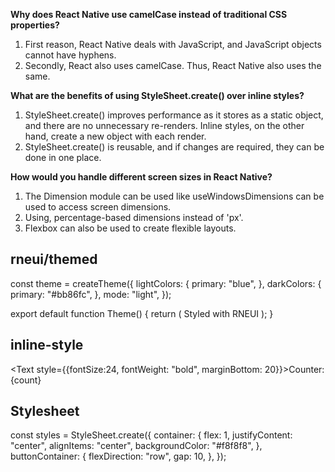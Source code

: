 **Why does React Native use camelCase instead of traditional CSS properties?**
1. First reason, React Native deals with JavaScript, and JavaScript objects cannot have hyphens.
2. Secondly, React also uses camelCase. Thus, React Native also uses the same.

**What are the benefits of using StyleSheet.create() over inline styles?**
1. StyleSheet.create() improves performance as it stores as a static object, and there are no unnecessary re-renders. Inline styles, on the other hand, create a new object with each render.
2. StyleSheet.create() is reusable, and if changes are required, they can be done in one place.

**How would you handle different screen sizes in React Native?**
1. The Dimension module can be used like useWindowsDimensions can be used to access screen dimensions.
2. Using, percentage-based dimensions instead of 'px'.
3. Flexbox can also be used to create flexible layouts.

## rneui/themed

const theme = createTheme({
  lightColors: {
    primary: "blue",
  },
  darkColors: {
    primary: "#bb86fc",
  },
  mode: "light",
});

export default function Theme() {
  return (
    <ThemeProvider theme={theme}>
      <View>
        <Text>Styled with RNEUI</Text>
      </View>
    </ThemeProvider>
  );
}

## inline-style

<Text style={{fontSize:24, fontWeight: "bold", marginBottom: 20}}>Counter: {count}</Text>

## Stylesheet

<View style={styles.buttonContainer}>
const styles = StyleSheet.create({
  container: {
    flex: 1,
    justifyContent: "center",
    alignItems: "center",
    backgroundColor: "#f8f8f8",
  },
  buttonContainer: {
    flexDirection: "row",
    gap: 10,
  },
});